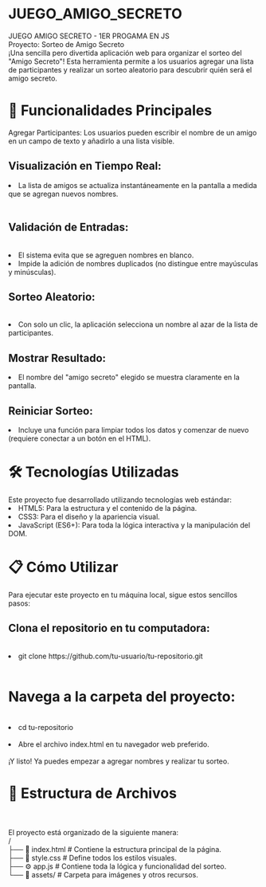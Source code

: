 # JUEGO_AMIGO_SECRETO
JUEGO AMIGO SECRETO - 1ER PROGAMA EN JS<br>
Proyecto: Sorteo de Amigo Secreto <BR>
¡Una sencilla pero divertida aplicación web para organizar el sorteo del "Amigo Secreto"! Esta herramienta permite a los usuarios agregar una lista de participantes y realizar un sorteo aleatorio para descubrir quién será el amigo secreto.<br>
<h1>🚀 Funcionalidades Principales</h1>
Agregar Participantes: Los usuarios pueden escribir el nombre de un amigo en un campo de texto y añadirlo a una lista visible.<br>
<h2>Visualización en Tiempo Real: </h2>
<li>La lista de amigos se actualiza instantáneamente en la pantalla a medida que se agregan nuevos nombres.</li><br>

<h2>Validación de Entradas:</h2><br>
<li>El sistema evita que se agreguen nombres en blanco.</li>
<li>Impide la adición de nombres duplicados (no distingue entre mayúsculas y minúsculas).</li>

<h2>Sorteo Aleatorio: </h2><br>
<li>Con solo un clic, la aplicación selecciona un nombre al azar de la lista de participantes.</li>

<h2>Mostrar Resultado: </h2>
<li>El nombre del "amigo secreto" elegido se muestra claramente en la pantalla.</li>

<h2>Reiniciar Sorteo: </h2>
<li>Incluye una función para limpiar todos los datos y comenzar de nuevo (requiere conectar a un botón en el HTML).</li>

<h1>🛠️ Tecnologías Utilizadas</h1>
Este proyecto fue desarrollado utilizando tecnologías web estándar:

<li>HTML5: Para la estructura y el contenido de la página.</li>
<li>CSS3: Para el diseño y la apariencia visual.</li>
<li>JavaScript (ES6+): Para toda la lógica interactiva y la manipulación del DOM.</li>

<h1>📋 Cómo Utilizar</h1>
Para ejecutar este proyecto en tu máquina local, sigue estos sencillos pasos:<br>
<h2>Clona el repositorio en tu computadora:</h2><br>
  <li>git clone https://github.com/tu-usuario/tu-repositorio.git</li><br>
<h1>Navega a la carpeta del proyecto:</h1><br>
<li>cd tu-repositorio</li><br>
<li>Abre el archivo index.html en tu navegador web preferido.</li><br>
¡Y listo! Ya puedes empezar a agregar nombres y realizar tu sorteo.<br>

<h1>📁 Estructura de Archivos</h1><br><br>
El proyecto está organizado de la siguiente manera:<br>
/<br>
├── 📄 index.html      # Contiene la estructura principal de la página.<br>
├── 🎨 style.css       # Define todos los estilos visuales.<br>
├── ⚙️ app.js          # Contiene toda la lógica y funcionalidad del sorteo.<br>
└── 📂 assets/         # Carpeta para imágenes y otros recursos.<br>
